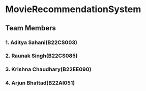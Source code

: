 # MovieRecommendationSystem
## Team Members 
###   1. Aditya Sahani(B22CS003)
###   2. Raunak Singh(B22CS085)
###   3. Krishna Chaudhary(B22EE090)
###   4. Arjun Bhattad(B22AI051)
